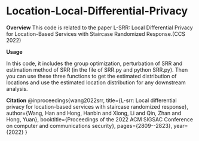 # Location-Local-Differential-Privacy

**Overview**
This code is related to the paper L-SRR: Local Differential Privacy for Location-Based Services with Staircase Randomized Response.(CCS 2022)

**Usage**

In this code, it includes the group optimization, perturbation of SRR and estimation method of SRR (in the file of SRR.py and python SRR.py).
Then you can use these three functions to get the estimated distribution of locations and use the estimated location distribution for any downstream analysis.

**Citation**
@inproceedings{wang2022srr,
  title={L-srr: Local differential privacy for location-based services with staircase randomized response},
  author={Wang, Han and Hong, Hanbin and Xiong, Li and Qin, Zhan and Hong, Yuan},
  booktitle={Proceedings of the 2022 ACM SIGSAC Conference on computer and communications security},
  pages={2809--2823},
  year={2022}
}
